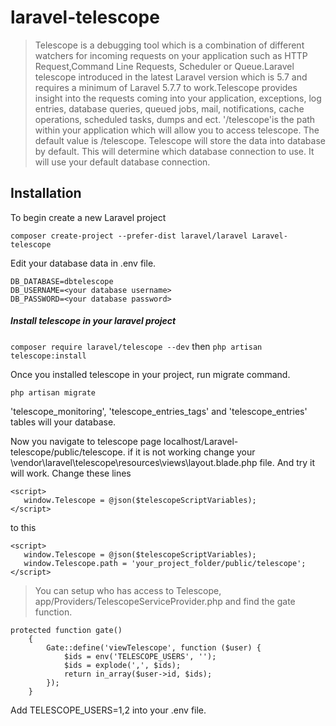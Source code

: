# laravel-telescope
> Telescope is a debugging tool which is a combination of different watchers for incoming requests on your application such as HTTP Request,Command Line Requests, Scheduler or Queue.Laravel telescope introduced in the latest Laravel version which is 5.7 and requires 
a minimum of Laravel 5.7.7 to work.Telescope provides insight into the requests coming into your application, exceptions, log entries, database queries, queued jobs, mail, notifications, cache operations, scheduled tasks, dumps and ect. '/telescope'is the path within your application which will allow you to access telescope. The default value is /telescope. Telescope will store the data into database by default. This will determine which database connection to use. It will use your default database connection.

## Installation
To begin create a new Laravel project

```composer create-project --prefer-dist laravel/laravel Laravel-telescope```

Edit your database data in .env file.
```
DB_DATABASE=dbtelescope
DB_USERNAME=<your database username>
DB_PASSWORD=<your database password>
```

##### Install telescope in your laravel project
```composer require laravel/telescope --dev``` then 
```php artisan telescope:install```

Once you installed telescope in your project, run migrate command.

```php artisan migrate```

'telescope_monitoring', 'telescope_entries_tags' and 'telescope_entries' tables will your database.

Now you navigate to telescope page localhost/Laravel-telescope/public/telescope. if it is not working change your \vendor\laravel\telescope\resources\views\layout.blade.php file. And try it will work.
Change these lines <!-- Global Telescope Object -->
```
<script>
   window.Telescope = @json($telescopeScriptVariables);
</script>
```

to this

```
<script>
   window.Telescope = @json($telescopeScriptVariables);
   window.Telescope.path = 'your_project_folder/public/telescope';
</script>
```

> You can setup who has access to Telescope, app/Providers/TelescopeServiceProvider.php and find the gate function.
```
protected function gate()
    {
        Gate::define('viewTelescope', function ($user) {
            $ids = env('TELESCOPE_USERS', '');
            $ids = explode(',', $ids);
            return in_array($user->id, $ids);
        });
    }
```
Add TELESCOPE_USERS=1,2 into your .env file.
